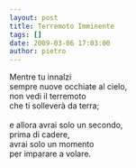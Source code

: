 ```yaml
---
layout: post
title: Terremoto Imminente
tags: []
date: 2009-03-06 17:03:00
author: pietro
---
```

Mentre tu innalzi<br/>sempre nuove occhiate al cielo,<br/>non vedi il terremoto<br/>che ti solleverà da terra;<br/><br/>e allora avrai solo un secondo,<br/>prima di cadere,<br/>avrai solo un momento<br/>per imparare a volare.

